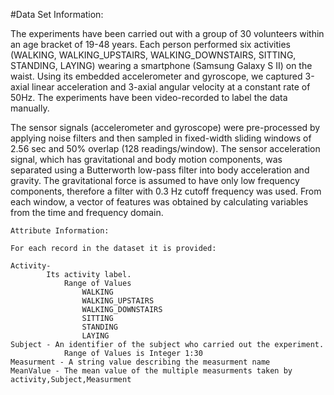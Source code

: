 #Data Set Information:

The experiments have been carried out with a group of 30 volunteers within an age bracket of 19-48 years. Each person performed 
six activities (WALKING, WALKING_UPSTAIRS, WALKING_DOWNSTAIRS, SITTING, STANDING, LAYING) wearing a smartphone (Samsung Galaxy S II) on the waist. 
Using its embedded accelerometer and gyroscope, we captured 3-axial linear acceleration and 3-axial angular velocity at a constant rate of 50Hz. 
The experiments have been video-recorded to label the data manually.  

The sensor signals (accelerometer and gyroscope) were pre-processed by applying noise filters and then sampled in fixed-width sliding windows of 2.56 sec 
and 50% overlap (128 readings/window). The sensor acceleration signal, which has gravitational and body motion components, was separated using a Butterworth 
low-pass filter into body acceleration and gravity. The gravitational force is assumed to have only low frequency components, therefore a filter with 0.3 Hz 
cutoff frequency was used. From each window, a vector of features was obtained by calculating variables from the time and frequency domain.




~~~
Attribute Information:

For each record in the dataset it is provided:

Activity- 
		Its activity label.  
			Range of Values
				WALKING
				WALKING_UPSTAIRS
				WALKING_DOWNSTAIRS
				SITTING
				STANDING
				LAYING
Subject - An identifier of the subject who carried out the experiment.
			Range of Values is Integer 1:30
Measurment - A string value describing the measurment name
MeanValue - The mean value of the multiple measurments taken by activity,Subject,Measurment
~~~
